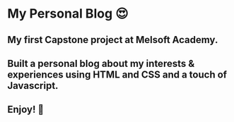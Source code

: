 # My Personal Blog 😍

## My first Capstone project at Melsoft Academy.

## Built a personal blog about my interests &amp; experiences using HTML and CSS and a touch of Javascript.

## Enjoy! 💜
